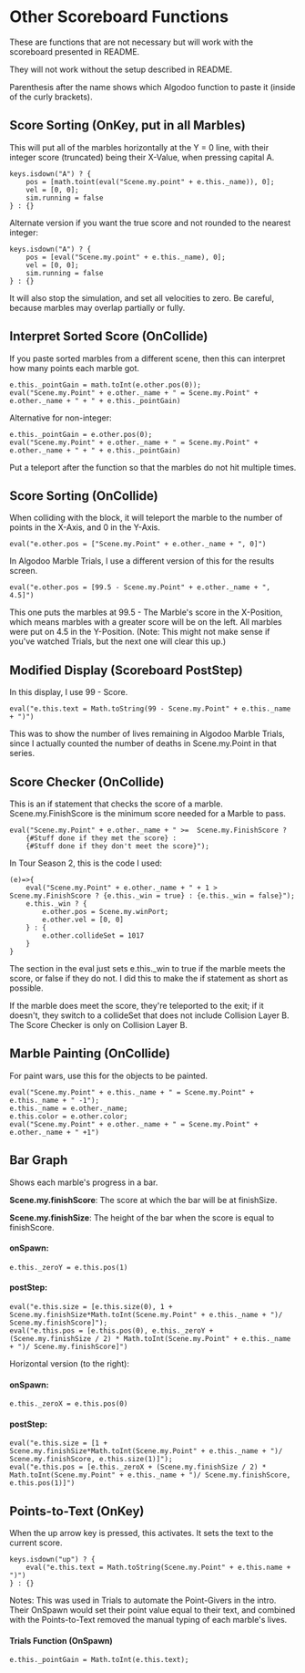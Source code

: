 # Other Scoreboard Functions

These are functions that are not necessary but will work with the scoreboard presented in README.

They will not work without the setup described in README.

Parenthesis after the name shows which Algodoo function to paste it (inside of the curly brackets).

## Score Sorting (OnKey, put in all Marbles)

This will put all of the marbles horizontally at the Y = 0 line, with their integer score (truncated) being their X-Value, when pressing capital A.

```
keys.isdown("A") ? {
    pos = [math.toint(eval("Scene.my.point" + e.this._name)), 0];
    vel = [0, 0];
    sim.running = false
} : {}
```

Alternate version if you want the true score and not rounded to the nearest integer:

```
keys.isdown("A") ? {
    pos = [eval("Scene.my.point" + e.this._name), 0];
    vel = [0, 0];
    sim.running = false
} : {}
```

It will also stop the simulation, and set all velocities to zero. Be careful, because marbles may overlap partially or fully.

## Interpret Sorted Score (OnCollide)
If you paste sorted marbles from a different scene, then this can interpret how many points each marble got.
```
e.this._pointGain = math.toInt(e.other.pos(0));
eval("Scene.my.Point" + e.other._name + " = Scene.my.Point" + e.other._name + " + " + e.this._pointGain)
```

Alternative for non-integer:
```
e.this._pointGain = e.other.pos(0);
eval("Scene.my.Point" + e.other._name + " = Scene.my.Point" + e.other._name + " + " + e.this._pointGain)
```
Put a teleport after the function so that the marbles do not hit multiple times.

## Score Sorting (OnCollide)
When colliding with the block, it will teleport the marble to the number of points in the X-Axis, and 0 in the Y-Axis.
```
eval("e.other.pos = ["Scene.my.Point" + e.other._name + ", 0]")
```

In Algodoo Marble Trials, I use a different version of this for the results screen.
```
eval("e.other.pos = [99.5 - Scene.my.Point" + e.other._name + ", 4.5]")
```
This one puts the marbles at 99.5 - The Marble's score in the X-Position, which means marbles with a greater score will be on the left. All marbles were put on 4.5 in the Y-Position. (Note: This might not make sense if you've watched Trials, but the next one will clear this up.)

## Modified Display (Scoreboard PostStep)
In this display, I use 99 - Score.
```
eval("e.this.text = Math.toString(99 - Scene.my.Point" + e.this._name + ")")
```
This was to show the number of lives remaining in Algodoo Marble Trials, since I actually counted the number of deaths in Scene.my.Point in that series.

## Score Checker (OnCollide)
This is an if statement that checks the score of a marble. Scene.my.FinishScore is the minimum score needed for a Marble to pass.
```
eval("Scene.my.Point" + e.other._name + " >=  Scene.my.FinishScore ? 
    {#Stuff done if they met the score} : 
    {#Stuff done if they don't meet the score}");
```

In Tour Season 2, this is the code I used:
```
(e)=>{
    eval("Scene.my.Point" + e.other._name + " + 1 >  Scene.my.FinishScore ? {e.this._win = true} : {e.this._win = false}");
    e.this._win ? {
        e.other.pos = Scene.my.winPort;
        e.other.vel = [0, 0]
    } : {
        e.other.collideSet = 1017
    }
}
```

The section in the eval just sets e.this.\_win to true if the marble meets the score, or false if they do not. I did this to make the if statement as short as possible.

If the marble does meet the score, they're teleported to the exit; if it doesn't, they switch to a collideSet that does not include Collision Layer B. The Score Checker is only on Collision Layer B.

## Marble Painting (OnCollide)
For paint wars, use this for the objects to be painted.
```
eval("Scene.my.Point" + e.this._name + " = Scene.my.Point" + e.this._name + " -1");
e.this._name = e.other._name;
e.this.color = e.other.color;
eval("Scene.my.Point" + e.other._name + " = Scene.my.Point" + e.other._name + " +1")
```

## Bar Graph
Shows each marble's progress in a bar.

**Scene.my.finishScore**: The score at which the bar will be at finishSize.

**Scene.my.finishSize**: The height of the bar when the score is equal to finishScore.

#### onSpawn:
```
e.this._zeroY = e.this.pos(1)
```

#### postStep:
```
eval("e.this.size = [e.this.size(0), 1 + Scene.my.finishSize*Math.toInt(Scene.my.Point" + e.this._name + ")/ Scene.my.finishScore]");
eval("e.this.pos = [e.this.pos(0), e.this._zeroY + (Scene.my.finishSize / 2) * Math.toInt(Scene.my.Point" + e.this._name + ")/ Scene.my.finishScore]")
```

Horizontal version (to the right):

#### onSpawn:
```
e.this._zeroX = e.this.pos(0)
```

#### postStep:
```
eval("e.this.size = [1 + Scene.my.finishSize*Math.toInt(Scene.my.Point" + e.this._name + ")/ Scene.my.finishScore, e.this.size(1)]");
eval("e.this.pos = [e.this._zeroX + (Scene.my.finishSize / 2) * Math.toInt(Scene.my.Point" + e.this._name + ")/ Scene.my.finishScore, e.this.pos(1)]")
```

## Points-to-Text (OnKey)
When the up arrow key is pressed, this activates. It sets the text to the current score.
```
keys.isdown("up") ? {
    eval("e.this.text = Math.toString(Scene.my.Point" + e.this.name + ")")
} : {}
```
Notes: This was used in Trials to automate the Point-Givers in the intro. Their OnSpawn would set their point value equal to their text, and combined with the Points-to-Text removed the manual typing of each marble's lives.

#### Trials Function (OnSpawn)
```
e.this._pointGain = Math.toInt(e.this.text);
```

